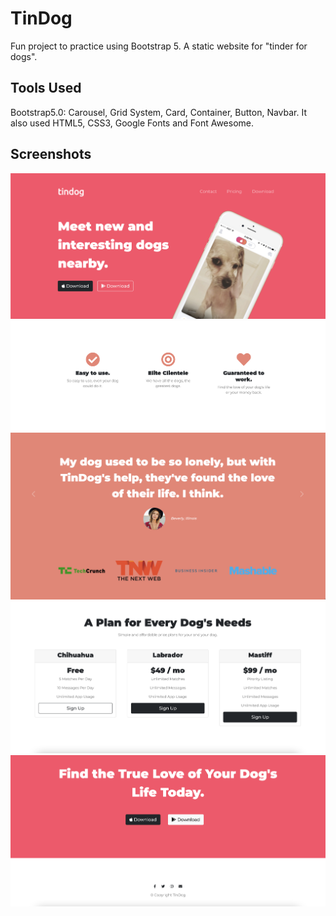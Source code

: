 # TinDog
Fun project to practice using Bootstrap 5. A static website for "tinder for dogs".

## Tools Used
Bootstrap5.0: Carousel, Grid System, Card, Container, Button, Navbar. It also used HTML5, CSS3, Google Fonts and Font Awesome.

## Screenshots
![first section](screenshots/1.png)
![second section](screenshots/2.png)
![third section](screenshots/3.png)
![fourth section](screenshots/4.png)
![fifth section](screenshots/5.png)

